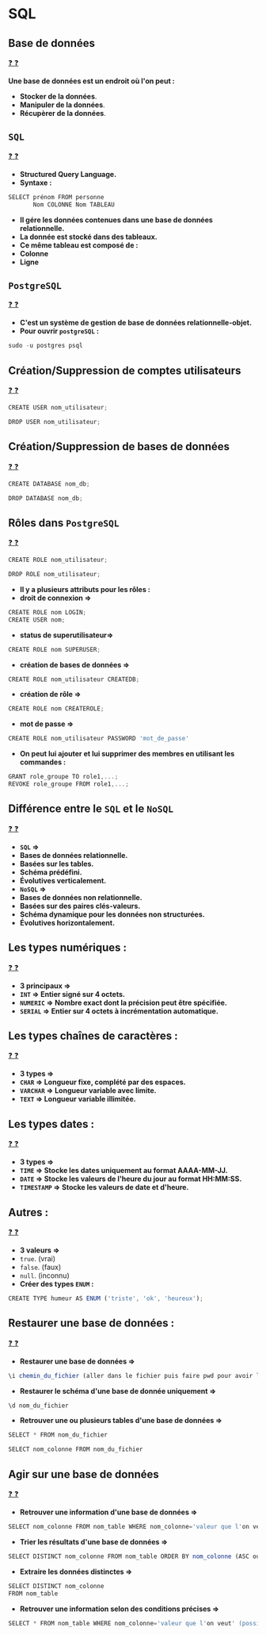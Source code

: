 # SQL

## Base de données

[:question: :question:](baseDonnee.md)

**Une base de données est un endroit où l'on peut :**

-   **Stocker de la données**.
-   **Manipuler de la données**.
-   **Récupèrer de la données**.

## `SQL`

[:question: :question:](sql.md)

-   **Structured Query Language.**
-   **Syntaxe :**

```javascript
SELECT prénom FROM personne
       Nom COLONNE Nom TABLEAU
```

-   **Il gére les données contenues dans une base de données relationnelle.**
-   **La donnée est stocké dans des tableaux.**
-   **Ce même tableau est composé de :**
-   **Colonne**
-   **Ligne**

## `PostgreSQL`

[:question: :question:](postgresql.md)

-   **C'est un système de gestion de base de données relationnelle-objet.**
-   **Pour ouvrir `postgreSQL` :**

```javascript
sudo -u postgres psql
```

## Création/Suppression de comptes utilisateurs

[:question: :question:](creerSupp.md)

```javascript
CREATE USER nom_utilisateur;
```

```javascript
DROP USER nom_utilisateur;
```

## Création/Suppression de bases de données

[:question: :question:](creerSuppDd.md)

```javascript
CREATE DATABASE nom_db;
```

```javascript
DROP DATABASE nom_db;
```

## Rôles dans `PostgreSQL`

[:question: :question:](roles.md)

```javascript
CREATE ROLE nom_utilisateur;
```

```javascript
DROP ROLE nom_utilisateur;
```

-   **Il y a plusieurs attributs pour les rôles :**
-   **droit de connexion =>**

```javascript
CREATE ROLE nom LOGIN;
CREATE USER nom;
```

-   **status de superutilisateur=>**

```javascript
CREATE ROLE nom SUPERUSER;
```

-   **création de bases de données =>**

```javascript
CREATE ROLE nom_utilisateur CREATEDB;
```

-   **création de rôle =>**

```javascript
CREATE ROLE nom CREATEROLE;
```

-   **mot de passe =>**

```javascript
CREATE ROLE nom_utilisateur PASSWORD 'mot_de_passe'
```

-   **On peut lui ajouter et lui supprimer des membres en utilisant les commandes :**

```javascript
GRANT role_groupe TO role1,...;
REVOKE role_groupe FROM role1,...;
```

## Différence entre le `SQL` et le `NoSQL`

[:question: :question:](sqlVsNosql.md)

-   **`SQL` =>**
-   **Bases de données relationnelle.**
-   **Basées sur les tables.**
-   **Schéma prédéfini.**
-   **Évolutives verticalement.**
-   **`NoSQL` =>**
-   **Bases de données non relationnelle.**
-   **Basées sur des paires clés-valeurs.**
-   **Schéma dynamique pour les données non structurées.**
-   **Évolutives horizontalement.**

## Les types numériques :

[:question: :question:](typesNumeriques.md)

-   **3 principaux =>**
-   **`INT` => Entier signé sur 4 octets.**
-   **`NUMERIC` => Nombre exact dont la précision peut être spécifiée.**
-   **`SERIAL` => Entier sur 4 octets à incrémentation automatique.**

## Les types chaînes de caractères :

[:question: :question:](typesChaines.md)

-   **3 types =>**
-   **`CHAR` => Longueur fixe, complété par des espaces.**
-   **`VARCHAR` => Longueur variable avec limite.**
-   **`TEXT` => Longueur variable illimitée.**

## Les types dates :

[:question: :question:](typesDates.md)

-   **3 types =>**
-   **`TIME` => Stocke les dates uniquement au format AAAA-MM-JJ.**
-   **`DATE` => Stocke les valeurs de l'heure du jour au format HH:MM:SS.**
-   **`TIMESTAMP` => Stocke les valeurs de date et d'heure.**

## Autres :

[:question: :question:](autres.md)

-   **3 valeurs =>**
-   `true`. (vrai)
-   `false`. (faux)
-   `null`. (inconnu)
-   **Créer des types `ENUM` :**

```javascript
CREATE TYPE humeur AS ENUM ('triste', 'ok', 'heureux');
```

## Restaurer une base de données :

[:question: :question:](restaurerBaseDeDonnees.md)

-   **Restaurer une base de données =>**

```javascript
\i chemin_du_fichier (aller dans le fichier puis faire pwd pour avoir le chemin)
```

-   **Restaurer le schéma d'une base de donnée uniquement =>**

```javascript
\d nom_du_fichier
```

-   **Retrouver une ou plusieurs tables d'une base de données =>**

```javascript
SELECT * FROM nom_du_fichier

SELECT nom_colonne FROM nom_du_fichier
```

## Agir sur une base de données

[:question: :question:](agirSurBaseDeDonnes.md)

-   **Retrouver une information d'une base de données =>**

```javascript
SELECT nom_colonne FROM nom_table WHERE nom_colonne='valeur que l'on veut'
```

-   **Trier les résultats d'une base de données =>**

```javascript
SELECT DISTINCT nom_colonne FROM nom_table ORDER BY nom_colonne (ASC ou DESC pour croissant ou décroissant)
```

-   **Extraire les données distinctes =>**

```javascript
SELECT DISTINCT nom_colonne
FROM nom_table
```

-   **Retrouver une information selon des conditions précises =>**

```javascript
SELECT * FROM nom_table WHERE nom_colonne='valeur que l'on veut' (possibilité de rajouter AND et/ou OR suivi nom_colonne='valeur que l'on veut')
```
